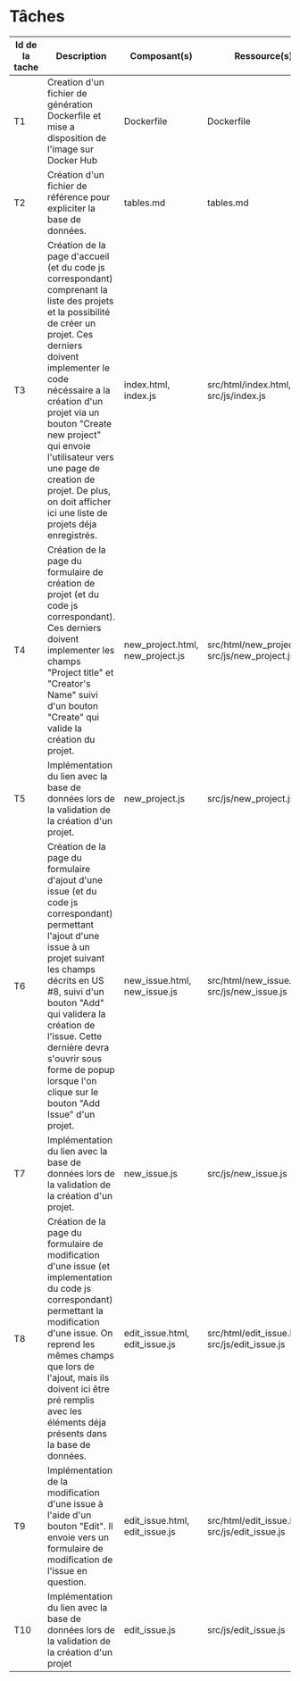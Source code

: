 Tâches
======================

| Id de la tache | Description | Composant(s) | Ressource(s) | US Correspondante | Dépendance(s) | Etat | Développeur(s) | JH |
|----|------------|---------------|--------|-------|-------------|----|-----|----|
| T1 | Creation d'un fichier de génération Dockerfile et mise a disposition de l'image sur Docker Hub | Dockerfile  |  Dockerfile   |  x   |  x   | DONE | Pierre | 1 |
| T2 | Création d'un fichier de référence pour expliciter la base de données. | tables.md |  tables.md | x | x | TO DO | Pierre | 0.5 |
| T3 | Création de la page d'accueil (et du code js correspondant) comprenant la liste des projets et la possibilité de créer un projet. Ces derniers doivent implementer le code nécéssaire a la création d'un projet via un bouton "Create new project" qui envoie l'utilisateur vers une page de creation de projet. De plus, on doit afficher ici une liste de projets déja enregistrés. | index.html, index.js | src/html/index.html, src/js/index.js | #4 | x | DOING | Badr-eddine | 1.5 |
| T4 | Création de la page du formulaire de création de projet (et du code js correspondant). Ces derniers doivent implementer les champs "Project title" et "Creator's Name" suivi d'un bouton "Create" qui valide  la création du projet.| new_project.html, new_project.js | src/html/new_project.html, src/js/new_project.js  | #4 | x | TO DO | Pierre | 1 |
| T5 | Implémentation du lien avec la base de données lors de la validation de la création d'un projet. | new_project.js | src/js/new_project.js  | #3  | T4 | TO DO | Pierre | 1 |
| T6 | Création de la page du formulaire d'ajout d'une issue (et du code js correspondant) permettant l'ajout d'une issue à un projet suivant les champs décrits en US #8, suivi d'un bouton "Add" qui validera la création de l'issue. Cette dernière devra s'ouvrir sous forme de popup lorsque l'on clique sur le bouton "Add Issue" d'un projet. | new_issue.html, new_issue.js | src/html/new_issue.html, src/js/new_issue.js | #8 | T3  | TO DO | Paul, Pierre | 2 |
| T7 | Implémentation du lien avec la base de données lors de la validation de la création d'un projet. | new_issue.js | src/js/new_issue.js | #8 | T6 | TO DO | Paul | 1 |
| T8 | Création de la page du formulaire de modification d'une issue (et implementation du code js correspondant) permettant la modification d'une issue. On reprend les mêmes champs que lors de l'ajout, mais ils doivent ici être pré remplis avec les éléments déja présents dans la base de données. | edit_issue.html, edit_issue.js | src/html/edit_issue.html, src/js/edit_issue.js |  #9 | x | TO DO | Pierre | 1 |
| T9 | Implémentation de la modification d'une issue à l'aide d'un bouton "Edit". Il envoie vers un formulaire de modification de l'issue en question. | edit_issue.html, edit_issue.js | src/html/edit_issue.html, src/js/edit_issue.js |  #9 | T8 | TO DO | Pierre | 1 |
| T10 | Implémentation du lien avec la base de données lors de la validation de la création d'un projet  | edit_issue.js | src/js/edit_issue.js | #9 | T8, T9 | TO DO | Badr-reddine | 0.5 |